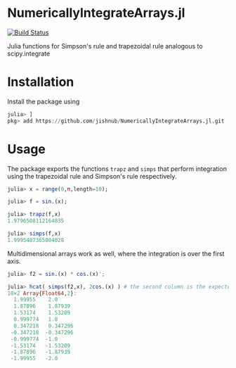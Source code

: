 # NumericallyIntegrateArrays.jl
[![Build Status](https://travis-ci.com/jishnub/NumericallyIntegrateArrays.jl.svg?branch=master)](https://travis-ci.com/jishnub/NumericallyIntegrateArrays.jl)

Julia functions for Simpson's rule and trapezoidal rule analogous to scipy.integrate

# Installation

Install the package using 

```julia
julia> ]
pkg> add https://github.com/jishnub/NumericallyIntegrateArrays.jl.git
```

# Usage 

The package exports the functions `trapz` and `simps` that perform integration using the trapezoidal rule and Simpson's rule respectively.

```julia
julia> x = range(0,π,length=10);

julia> f = sin.(x);

julia> trapz(f,x)
1.9796508112164835

julia> simps(f,x)
1.9995487365804028
```

Multidimensional arrays work as well, where the integration is over the first axis.

```julia
julia> f2 = sin.(x) * cos.(x)';

julia> hcat( simps(f2,x), 2cos.(x) ) # the second column is the expected result
10×2 Array{Float64,2}:
  1.99955    2.0
  1.87896    1.87939
  1.53174    1.53209
  0.999774   1.0
  0.347218   0.347296
 -0.347218  -0.347296
 -0.999774  -1.0
 -1.53174   -1.53209
 -1.87896   -1.87939
 -1.99955   -2.0
```